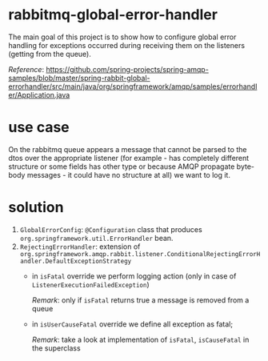 # rabbitmq-global-error-handler
The main goal of this project is to show how to configure
global error handling for exceptions occurred during receiving 
them on the listeners (getting from the queue).


_Reference_: https://github.com/spring-projects/spring-amqp-samples/blob/master/spring-rabbit-global-errorhandler/src/main/java/org/springframework/amqp/samples/errorhandler/Application.java

# use case
On the rabbitmq queue appears a message that cannot be parsed
to the dtos over the appropriate listener (for example - has 
completely different structure or some fields has other type or
because AMQP propagate byte-body messages - it could have no 
structure at all) we want to log it.

# solution
1. `GlobalErrorConfig`: `@Configuration` class that produces
`org.springframework.util.ErrorHandler` bean.
2. `RejectingErrorHandler`: extension of 
`org.springframework.amqp.rabbit.listener.ConditionalRejectingErrorHandler.DefaultExceptionStrategy`
    * in `isFatal` override we perform logging action (only in 
    case of `ListenerExecutionFailedException`)
    
        _Remark_: only if `isFatal` returns true a message is 
        removed from a queue
    
    * in `isUserCauseFatal` override we define all exception as fatal;
    
        _Remark_: take a look at implementation of `isFatal`,
        `isCauseFatal` in the superclass